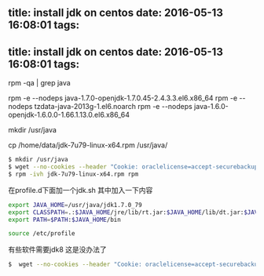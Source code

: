 title: install jdk on centos
date: 2016-05-13 16:08:01
tags:
---
title: install jdk on centos
date: 2016-05-13 16:08:01
tags:
---

rpm -qa | grep java 

rpm -e --nodeps java-1.7.0-openjdk-1.7.0.45-2.4.3.3.el6.x86_64 
rpm -e --nodeps tzdata-java-2013g-1.el6.noarch 
rpm -e --nodeps java-1.6.0-openjdk-1.6.0.0-1.66.1.13.0.el6.x86_64 


mkdir /usr/java 

cp /home/data/jdk-7u79-linux-x64.rpm  /usr/java/ 

```bash
$ mkdir /usr/java
$ wget --no-cookies --header "Cookie: oraclelicense=accept-securebackup-cookie;" http://download.oracle.com/otn-pub/java/jdk/7u79-b15/jdk-7u79-linux-x64.rpm
$ rpm -ivh jdk-7u79-linux-x64.rpm rpm
```
在profile.d下面加一个jdk.sh 其中加入一下内容
```sh
export JAVA_HOME=/usr/java/jdk1.7.0_79 
export CLASSPATH=.:$JAVA_HOME/jre/lib/rt.jar:$JAVA_HOME/lib/dt.jar:$JAVA_HOME/lib/tools.jar 
export PATH=$PATH:$JAVA_HOME/bin 
```
```bash
source /etc/profile
```
有些软件需要jdk8 这是没办法了

```bash
$  wget --no-cookies --header "Cookie: oraclelicense=accept-securebackup-cookie;" http://download.oracle.com/otn-pub/java/jdk/8u91-b14/jdk-8u91-linux-x64.rpm
```